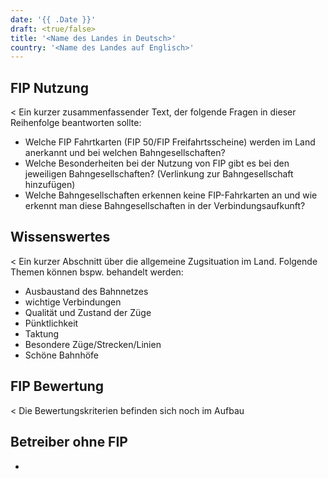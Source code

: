 ```yaml
---
date: '{{ .Date }}'
draft: <true/false>
title: '<Name des Landes in Deutsch>'
country: '<Name des Landes auf Englisch>'
---
```


## FIP Nutzung

<
Ein kurzer zusammenfassender Text, der folgende Fragen in dieser Reihenfolge beantworten sollte:
- Welche FIP Fahrtkarten (FIP 50/FIP Freifahrtsscheine) werden im Land anerkannt und bei welchen Bahngesellschaften?
- Welche Besonderheiten bei der Nutzung von FIP gibt es bei den jeweiligen Bahngesellschaften? (Verlinkung zur Bahngesellschaft hinzufügen)
- Welche Bahngesellschaften erkennen keine FIP-Fahrkarten an und wie erkennt man diese Bahngesellschaften in der Verbindungsaufkunft?
>

## Wissenswertes

<
Ein kurzer Abschnitt über die allgemeine Zugsituation im Land. Folgende Themen können bspw. behandelt werden:
- Ausbaustand des Bahnnetzes
- wichtige Verbindungen
- Qualität und Zustand der Züge
- Pünktlichkeit
- Taktung
- Besondere Züge/Strecken/Linien
- Schöne Bahnhöfe
>

## FIP Bewertung

<
Die Bewertungskriterien befinden sich noch im Aufbau
>

## Betreiber ohne FIP
- <Name der Bahngesellschaft>
